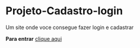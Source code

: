 # Projeto-Cadastro-login
Um site onde voce consegue fazer login e cadastrar

__Para entrar__ [clique aqui](https://joaogustavorosa.github.io/Projeto-Cadastro-login/)
